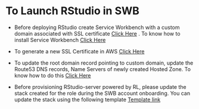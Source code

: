 # To Launch RStudio in SWB 
* Before deploying RStudio create Service Workbench with a custom domain associated with SSL certificate [Click Here](https://github.com/awslabs/service-workbench-on-aws/tree/mainline/main/solution/machine-images) . To know how to install Service Workbench [Click Here](https://docs.aws.amazon.com/solutions/latest/service-workbench-on-aws/service-workbench-on-aws.pdf)
 * To generate a new SSL Certificate in AWS [Click Here](https://docs.aws.amazon.com/acm/latest/userguide/gs-acm-request-public.html)

* To update the root domain record pointing to custom domain, update the Route53 DNS records, Name Servers of newly created Hosted Zone. To know how to do this [Click Here](https://docs.aws.amazon.com/Route53/latest/DeveloperGuide/dns-routing-traffic-for-subdomains.html)

* Before provisioning RStudio-server powered by RL, please update the stack created for the role during the SWB account onboarding. You can update the stack using the following template [Template link](https://github.com/awslabs/service-workbench-on-aws/tree/mainline/addons/addon-base-raas/packages/base-raas-cfn-templates/src/templates/onboard-account.cfn.yml)



